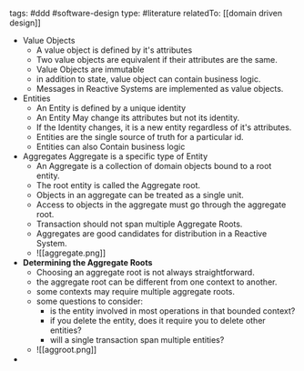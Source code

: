 tags: #ddd #software-design 
type: #literature 
relatedTo: [[domain driven design]]


- Value Objects
    - A value object is defined by it's attributes
    - Two value objects are equivalent if their attributes are the same.
    - Value Objects are immutable
    - in addition to state, value object can contain business logic.
    - Messages in Reactive Systems are implemented as value objects.
- Entities
    - An Entity is defined by a unique identity
    - An Entity May change its attributes but not its identity.
    - If the Identity changes, it is a new entity regardless of it's attributes.
    - Entities are the single source of truth for a particular id.
    - Entities can also Contain business logic
- Aggregates
    Aggregate is a specific type of Entity
    - An Aggregate is a collection of domain objects bound to a root entity.
    - The root entity is called the Aggregate root.
    - Objects in an aggregate can be treated as a single unit.
    - Access to objects in the aggregate must go through the aggregate root.
    - Transaction should not span multiple Aggregate Roots.
    - Aggregates are good candidates for distribution in a Reactive System.
    - ![[aggregate.png]]
- **Determining the Aggregate Roots**
	- Choosing an aggregate root is not always straightforward.
	- the aggregate root can be different from one context to another.
	- some contexts may require multiple aggregate roots.
	- some questions to consider:
	    - is the entity involved in most operations in that bounded context?
	    - if you delete the entity, does it require you to delete other entities?
	    - will a single transaction span multiple entities?
	- ![[aggroot.png]]
- 